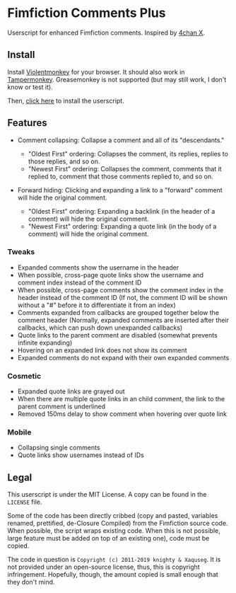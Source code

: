 # Fimfiction Comments Plus

Userscript for enhanced Fimfiction comments. Inspired by [4chan X](https://www.4chan-x.net/).

## Install

Install [Violentmonkey](https://violentmonkey.github.io/get-it/) for your browser. It should also work in [Tampermonkey](https://www.tampermonkey.net/). Greasemonkey is not supported (but may still work, I don't know or test it).

Then, [click here](https://github.com/PluieElectrique/fimfic-comments-plus/raw/master/comments-plus.user.js) to install the userscript.

## Features

* Comment collapsing: Collapse a comment and all of its "descendants."
    * "Oldest First" ordering: Collapses the comment, its replies, replies to those replies, and so on.
    * "Newest First" ordering: Collapses the comment, comments that it replied to, comment that those comments replied to, and so on.

* Forward hiding: Clicking and expanding a link to a "forward" comment will hide the original comment.
    * "Oldest First" ordering: Expanding a backlink (in the header of a comment) will hide the original comment.
    * "Newest First" ordering: Expanding a quote link (in the body of a comment) will hide the original comment.
### Tweaks

* Expanded comments show the username in the header
* When possible, cross-page quote links show the username and comment index instead of the comment ID
* When possible, cross-page comments show the comment index in the header instead of the comment ID (If not, the comment ID will be shown without a "#" before it to differentiate it from an index)
* Comments expanded from callbacks are grouped together below the comment header (Normally, expanded comments are inserted after their callbacks, which can push down unexpanded callbacks)
* Quote links to the parent comment are disabled (somewhat prevents infinite expanding)
* Hovering on an expanded link does not show its comment
* Expanded comments do not expand with their own expanded comments

### Cosmetic

* Expanded quote links are grayed out
* When there are multiple quote links in an child comment, the link to the parent comment is underlined
* Removed 150ms delay to show comment when hovering over quote link

### Mobile

* Collapsing single comments
* Quote links show usernames instead of IDs

## Legal

This userscript is under the MIT License. A copy can be found in the `LICENSE` file.

Some of the code has been directly cribbed (copy and pasted, variables renamed, prettified, de-Closure Compiled) from the Fimfiction source code. When possible, the script wraps existing code. When this is not possible, large feature must be added on top of an existing one), code must be copied.

The code in question is `Copyright (c) 2011-2019 knighty & Xaquseg`. It is not provided under an open-source license, thus, this is copyright infringement. Hopefully, though, the amount copied is small enough that they don't mind.
